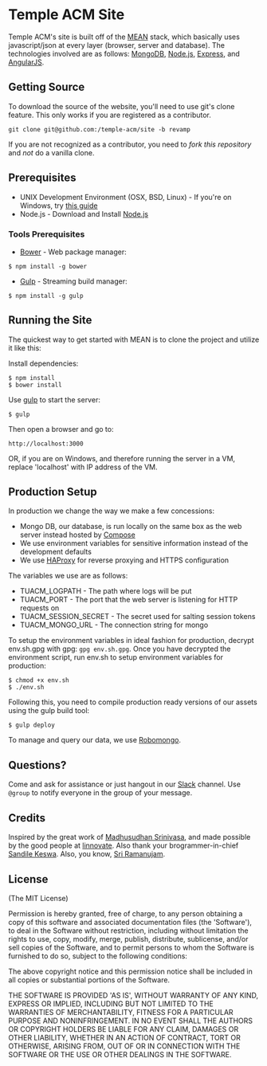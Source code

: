 # Temple ACM Site

Temple ACM's site is built off of the [MEAN](http://mean.io) stack, which basically uses javascript/json at every layer (browser, server and database). The technologies involved are as follows: [MongoDB](http://www.mongodb.org/), [Node.js](http://www.nodejs.org/), [Express](http://expressjs.com/), and [AngularJS](http://angularjs.org/).

## Getting Source
To download the source of the website, you'll need to use git's clone feature. This only works if you are registered as a contributor.
```
git clone git@github.com:/temple-acm/site -b revamp
```
If you are not recognized as a contributor, you need to _fork this repository_ and *not* do a vanilla clone.

## Prerequisites
* UNIX Development Environment (OSX, BSD, Linux) - If you're on Windows, try [this guide](http://www.howtogeek.com/howto/11287/how-to-run-ubuntu-in-windows-7-with-vmware-player/)
* Node.js - Download and Install [Node.js](http://www.nodejs.org/download/)

### Tools Prerequisites
* [Bower](http://bower.io/) - Web package manager:

```
$ npm install -g bower
```
* [Gulp](http://gulpjs.com/) - Streaming build manager:

```
$ npm install -g gulp
```

## Running the Site
The quickest way to get started with MEAN is to clone the project and utilize it like this:

Install dependencies:

    $ npm install
    $ bower install

  Use [gulp](http://gulpjs.com/) to start the server:

    $ gulp
    
  Then open a browser and go to:

    http://localhost:3000
    
  OR, if you are on Windows, and therefore running the server in a VM, replace 'localhost' with IP address of the VM.

## Production Setup
In production we change the way we make a few concessions:
- Mongo DB, our database, is run locally on the same box as the web server instead hosted by [Compose](http://compose.io)
- We use environment variables for sensitive information instead of the development defaults
- We use [HAProxy](http://haproxy.org) for reverse proxying and HTTPS configuration

The variables we use are as follows:
- TUACM_LOGPATH - The path where logs will be put
- TUACM_PORT - The port that the web server is listening for HTTP requests on
- TUACM_SESSION_SECRET - The secret used for salting session tokens
- TUACM_MONGO_URL - The connection string for mongo

To setup the environment variables in ideal fashion for production, decrypt env.sh.gpg with gpg: ```gpg env.sh.gpg```.
Once you have decrypted the environment script, run env.sh to setup environment variables for production:
```
$ chmod +x env.sh
$ ./env.sh
```
Following this, you need to compile production ready versions of our assets using the gulp build tool:
```
$ gulp deploy
```
To manage and query our data, we use [Robomongo](http://robomongo.org).

## Questions?
Come and ask for assistance or just hangout in our [Slack](http://tuacm.slack.com) channel. Use ```@group``` to notify everyone in the group of your message.

## Credits
Inspired by the great work of [Madhusudhan Srinivasa](https://github.com/madhums/), and made possible by the good people at [linnovate](http://www.linnovate.net/). Also thank your brogrammer-in-chief [Sandile Keswa](https://github.com/skeswa/). Also, you know, [Sri Ramanujam](https://github.com/SriRamanujam).

## License
(The MIT License)

Permission is hereby granted, free of charge, to any person obtaining
a copy of this software and associated documentation files (the
'Software'), to deal in the Software without restriction, including
without limitation the rights to use, copy, modify, merge, publish,
distribute, sublicense, and/or sell copies of the Software, and to
permit persons to whom the Software is furnished to do so, subject to
the following conditions:

The above copyright notice and this permission notice shall be
included in all copies or substantial portions of the Software.

THE SOFTWARE IS PROVIDED 'AS IS', WITHOUT WARRANTY OF ANY KIND,
EXPRESS OR IMPLIED, INCLUDING BUT NOT LIMITED TO THE WARRANTIES OF
MERCHANTABILITY, FITNESS FOR A PARTICULAR PURPOSE AND NONINFRINGEMENT.
IN NO EVENT SHALL THE AUTHORS OR COPYRIGHT HOLDERS BE LIABLE FOR ANY
CLAIM, DAMAGES OR OTHER LIABILITY, WHETHER IN AN ACTION OF CONTRACT,
TORT OR OTHERWISE, ARISING FROM, OUT OF OR IN CONNECTION WITH THE
SOFTWARE OR THE USE OR OTHER DEALINGS IN THE SOFTWARE.
